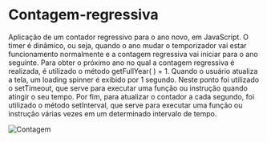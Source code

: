 # Contagem-regressiva

Aplicação de um contador regressivo para o ano novo, em JavaScript. 
O timer é dinâmico, ou seja, quando o ano mudar o temporizador vai estar funcionamento normalmente e a contagem regressiva vai iniciar para o ano seguinte.
Para obter o próximo ano no qual a contagem regressiva é realizada, é utilizado o método getFullYear( ) + 1. 
Quando o usuário atualiza a tela, um loading spinner é exibido por 1 segundo. Neste ponto foi utilizado o setTimeout, que serve para executar uma função ou instrução quando atingir o seu tempo.
Por fim, para atualizar o contador a cada segundo, foi utilizado o método setInterval, que serve para executar uma função ou instrução várias vezes em um determinado intervalo de tempo.

![Contagem](https://user-images.githubusercontent.com/108201993/209823316-0cde13db-19e6-4a20-a761-8b3f051254cb.png)

